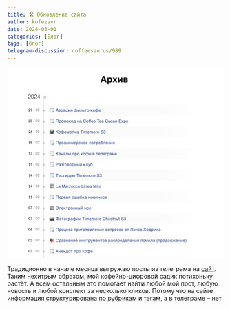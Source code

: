 ```yaml
---
title: 🛠 Обновление сайта 
author: kofezavr
date: 2024-03-01
categories: [Блог]
tags: [блог]
telegram-discussion: coffeesaurus/989
--- 
```

![Обновление сайта](/assets/img/posts/24/03/website.jpg)

Традиционно в начале месяца выгружаю посты из телеграма на [сайт](https://kofezavr.ru/archives/). Таким нехитрым образом, мой кофейно-цифровой садик потихоньку растёт. А всем остальным это помогает найти любой мой пост, любую новость и любой конспект за несколько кликов.  Потому что на сайте информация структурирована [по рубрикам](https://kofezavr.ru/categories/) и [тэгам](https://kofezavr.ru/tags/), а в телеграме – нет.
